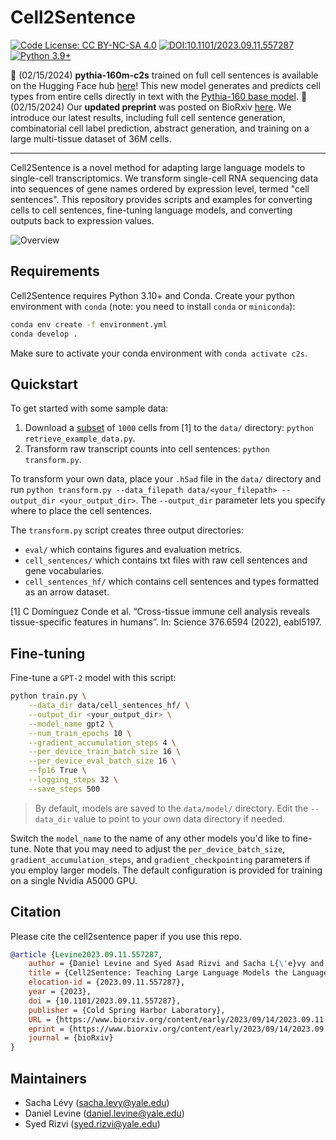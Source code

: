 # Cell2Sentence
[![Code License: CC BY-NC-SA 4.0](https://img.shields.io/badge/License-CC_BY--NC--SA_4.0-lightgrey.svg)](https://creativecommons.org/licenses/by-nc-sa/4.0/)
[![DOI:10.1101/2023.09.11.557287](http://img.shields.io/badge/DOI-10.1101/2023.09.11.557287-B31B1B.svg)](https://doi.org/10.1101/2023.09.11.557287)
[![Python 3.9+](https://img.shields.io/badge/python-3.10+-blue.svg)](https://www.python.org/downloads/release/python-310/)

🎉 (02/15/2024) **pythia-160m-c2s** trained on full cell sentences is available on the Hugging Face hub [here](https://huggingface.co/vandijklab/pythia-160m-c2s)! This new model generates and predicts cell types from entire cells directly in text with the [Pythia-160 base model](https://huggingface.co/EleutherAI/pythia-160m).
🎉 (02/15/2024) Our **updated preprint** was posted on BioRxiv [here](https://www.biorxiv.org/content/10.1101/2023.09.11.557287v3). We introduce our latest results, including full cell sentence generation, combinatorial cell label prediction, abstract generation, and training on a large multi-tissue dataset of 36M cells.

---

Cell2Sentence is a novel method for adapting large language models to single-cell transcriptomics. We transform single-cell RNA sequencing data into sequences of gene names ordered by expression level, termed "cell sentences". This repository provides scripts and examples for converting cells to cell sentences, fine-tuning language models, and converting outputs back to expression values.

![Overview](https://github.com/vandijklab/cell2sentence-ft/blob/main/assets/overview.png)

## Requirements
Cell2Sentence requires Python 3.10+ and Conda. Create your python environment with `conda` (note: you need to install `conda` or `miniconda`):
```bash
conda env create -f environment.yml
conda develop .
```

Make sure to activate your conda environment with `conda activate c2s`.

## Quickstart
To get started with some sample data:
1. Download a [subset](https://drive.google.com/file/d/1PYUM59fKclw-aeN79oL5ghCkU4kn6XvN/view?usp=sharing) of `1000` cells from [1] to the `data/` directory: `python retrieve_example_data.py`.
2. Transform raw transcript counts into cell sentences: `python transform.py`.

To transform your own data, place your `.h5ad` file in the `data/` directory and run `python transform.py --data_filepath data/<your_filepath> --output_dir <your_output_dir>`. The `--output_dir` parameter lets you specify where to place the cell sentences.

The `transform.py` script creates three output directories:
- `eval/` which contains figures and evaluation metrics.
- `cell_sentences/` which contains txt files with raw cell sentences and gene vocabularies.
- `cell_sentences_hf/` which contains cell sentences and types formatted as an arrow dataset.

[1] C Domínguez Conde et al. “Cross-tissue immune cell analysis reveals tissue-specific features in humans”. In: Science 376.6594 (2022), eabl5197.

## Fine-tuning
Fine-tune a `GPT-2` model with this script:
```bash
python train.py \
    --data_dir data/cell_sentences_hf/ \
    --output_dir <your_output_dir> \
    --model_name gpt2 \
    --num_train_epochs 10 \
    --gradient_accumulation_steps 4 \
    --per_device_train_batch_size 16 \
    --per_device_eval_batch_size 16 \
    --fp16 True \
    --logging_steps 32 \
    --save_steps 500
```
> By default, models are saved to the `data/model/` directory. Edit the `--data_dir` value to point to your own data directory if needed.

Switch the `model_name` to the name of any other models you'd like to fine-tune. Note that you may need to adjust the `per_device_batch_size`, `gradient_accumulation_steps`, and `gradient_checkpointing` parameters if you employ larger models. The default configuration is provided for training on a single Nvidia A5000 GPU.

## Citation
Please cite the cell2sentence paper if you use this repo.
```bibtex
@article {Levine2023.09.11.557287,
	author = {Daniel Levine and Syed Asad Rizvi and Sacha L{\'e}vy and Nazreen Pallikkavaliyaveetil MohammedSheriff and Ruiming Wu and Zihe Zhang and Antonio Fonseca and Xingyu Chen and Sina Ghadermarzi and Rahul M. Dhodapkar and David van Dijk},
	title = {Cell2Sentence: Teaching Large Language Models the Language of Biology},
	elocation-id = {2023.09.11.557287},
	year = {2023},
	doi = {10.1101/2023.09.11.557287},
	publisher = {Cold Spring Harbor Laboratory},
	URL = {https://www.biorxiv.org/content/early/2023/09/14/2023.09.11.557287},
	eprint = {https://www.biorxiv.org/content/early/2023/09/14/2023.09.11.557287.full.pdf},
	journal = {bioRxiv}
}
```

## Maintainers
- Sacha Lévy ([sacha.levy@yale.edu](mailto:sacha.levy@yale.edu))
- Daniel Levine ([daniel.levine@yale.edu](mailto:daniel.levine@yale.edu))
- Syed Rizvi ([syed.rizvi@yale.edu](mailto:syed.rizvi@yale.edu))
